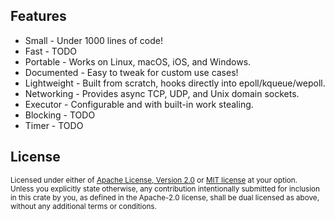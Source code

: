 ## Features

* Small - Under 1000 lines of code!
* Fast - TODO
* Portable - Works on Linux, macOS, iOS, and Windows.
* Documented - Easy to tweak for custom use cases!
* Lightweight - Built from scratch, hooks directly into epoll/kqueue/wepoll.
* Networking - Provides async TCP, UDP, and Unix domain sockets.
* Executor - Configurable and with built-in work stealing.
* Blocking - TODO
* Timer - TODO

## License

<sup>
Licensed under either of <a href="LICENSE-APACHE">Apache License, Version
2.0</a> or <a href="LICENSE-MIT">MIT license</a> at your option.
</sup>

<br/>

<sub>
Unless you explicitly state otherwise, any contribution intentionally submitted
for inclusion in this crate by you, as defined in the Apache-2.0 license, shall
be dual licensed as above, without any additional terms or conditions.
</sub>
